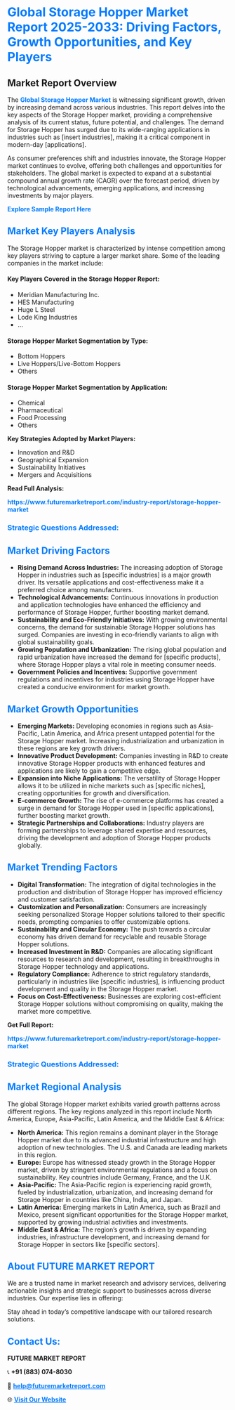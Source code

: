<h1 style="color: #007BFF;">Global Storage Hopper Market Report 2025-2033: Driving Factors, Growth Opportunities, and Key Players</h1>

<section id="overview">
<h2>Market Report Overview</h2>
<p>The <a href="https://www.futuremarketreport.com/industry-report/storage-hopper-market" style="color: #007BFF; text-decoration: none;"><strong>Global Storage Hopper Market</strong></a> is witnessing significant growth, driven by increasing demand across various industries. This report delves into the key aspects of the Storage Hopper market, providing a comprehensive analysis of its current status, future potential, and challenges. The demand for Storage Hopper has surged due to its wide-ranging applications in industries such as [insert industries], making it a critical component in modern-day [applications].</p>
<p>As consumer preferences shift and industries innovate, the Storage Hopper market continues to evolve, offering both challenges and opportunities for stakeholders. The global market is expected to expand at a substantial compound annual growth rate (CAGR) over the forecast period, driven by technological advancements, emerging applications, and increasing investments by major players.</p>
</section>

<section id="overview">
<p><a href="https://www.futuremarketreport.com/request-sample/reportId=101104" style="color: #007BFF; text-decoration: none;"><strong>Explore Sample Report Here</strong></a></p>
</section>

<section id="key-players">
<h2 style="color: #007BFF;">Market Key Players Analysis</h2>
<p>The Storage Hopper market is characterized by intense competition among key players striving to capture a larger market share. Some of the leading companies in the market include:</p>
<h4>Key Players Covered in the Storage Hopper Report:</h4>
<ul><li>Meridian Manufacturing Inc.</li><li>HES Manufacturing</li><li>Huge L Steel</li><li>Lode King Industries</li><li>...</li></ul>
<h4>Storage Hopper Market Segmentation by Type:</h4>
<ul><li>Bottom Hoppers</li><li>Live Hoppers/Live-Bottom Hoppers</li><li>Others</li></ul>

<h4>Storage Hopper Market Segmentation by Application:</h4>
<ul><li>Chemical</li><li>Pharmaceutical</li><li>Food Processing</li><li>Others</li></ul>
<p><strong>Key Strategies Adopted by Market Players:</strong></p>
<ul>
<li>Innovation and R&D</li>
<li>Geographical Expansion</li>
<li>Sustainability Initiatives</li>
<li>Mergers and Acquisitions</li>
</ul>
</section>

<section>
<p><strong>Read Full Analysis: </strong></p><a href="https://www.futuremarketreport.com/industry-report/storage-hopper-market" style="color: #007BFF; text-decoration: none;"><strong>https://www.futuremarketreport.com/industry-report/storage-hopper-market</strong></a>
<h3 style="color: #007BFF;">Strategic Questions Addressed:</h3>
</section>

<section id="driving-factors">
<h2 style="color: #007BFF;">Market Driving Factors</h2>
<ul>
<li><strong>Rising Demand Across Industries:</strong> The increasing adoption of Storage Hopper in industries such as [specific industries] is a major growth driver. Its versatile applications and cost-effectiveness make it a preferred choice among manufacturers.</li>
<li><strong>Technological Advancements:</strong> Continuous innovations in production and application technologies have enhanced the efficiency and performance of Storage Hopper, further boosting market demand.</li>
<li><strong>Sustainability and Eco-Friendly Initiatives:</strong> With growing environmental concerns, the demand for sustainable Storage Hopper solutions has surged. Companies are investing in eco-friendly variants to align with global sustainability goals.</li>
<li><strong>Growing Population and Urbanization:</strong> The rising global population and rapid urbanization have increased the demand for [specific products], where Storage Hopper plays a vital role in meeting consumer needs.</li>
<li><strong>Government Policies and Incentives:</strong> Supportive government regulations and incentives for industries using Storage Hopper have created a conducive environment for market growth.</li>
</ul>
</section>

<section id="growth-opportunities">
<h2 style="color: #007BFF;">Market Growth Opportunities</h2>
<ul>
<li><strong>Emerging Markets:</strong> Developing economies in regions such as Asia-Pacific, Latin America, and Africa present untapped potential for the Storage Hopper market. Increasing industrialization and urbanization in these regions are key growth drivers.</li>
<li><strong>Innovative Product Development:</strong> Companies investing in R&D to create innovative Storage Hopper products with enhanced features and applications are likely to gain a competitive edge.</li>
<li><strong>Expansion into Niche Applications:</strong> The versatility of Storage Hopper allows it to be utilized in niche markets such as [specific niches], creating opportunities for growth and diversification.</li>
<li><strong>E-commerce Growth:</strong> The rise of e-commerce platforms has created a surge in demand for Storage Hopper used in [specific applications], further boosting market growth.</li>
<li><strong>Strategic Partnerships and Collaborations:</strong> Industry players are forming partnerships to leverage shared expertise and resources, driving the development and adoption of Storage Hopper products globally.</li>
</ul>
</section>

<section id="trending-factors">
<h2 style="color: #007BFF;">Market Trending Factors</h2>
<ul>
<li><strong>Digital Transformation:</strong> The integration of digital technologies in the production and distribution of Storage Hopper has improved efficiency and customer satisfaction.</li>
<li><strong>Customization and Personalization:</strong> Consumers are increasingly seeking personalized Storage Hopper solutions tailored to their specific needs, prompting companies to offer customizable options.</li>
<li><strong>Sustainability and Circular Economy:</strong> The push towards a circular economy has driven demand for recyclable and reusable Storage Hopper solutions.</li>
<li><strong>Increased Investment in R&D:</strong> Companies are allocating significant resources to research and development, resulting in breakthroughs in Storage Hopper technology and applications.</li>
<li><strong>Regulatory Compliance:</strong> Adherence to strict regulatory standards, particularly in industries like [specific industries], is influencing product development and quality in the Storage Hopper market.</li>
<li><strong>Focus on Cost-Effectiveness:</strong> Businesses are exploring cost-efficient Storage Hopper solutions without compromising on quality, making the market more competitive.</li>
</ul>
</section>

<section>
<p><strong>Get Full Report: </strong></p><a href="https://www.futuremarketreport.com/industry-report/storage-hopper-market" style="color: #007BFF; text-decoration: none;"><strong>https://www.futuremarketreport.com/industry-report/storage-hopper-market</strong></a>
<h3 style="color: #007BFF;">Strategic Questions Addressed:</h3>
</section>


<section id="regional-analysis">
<h2 style="color: #007BFF;">Market Regional Analysis</h2>
<p>The global Storage Hopper market exhibits varied growth patterns across different regions. The key regions analyzed in this report include North America, Europe, Asia-Pacific, Latin America, and the Middle East & Africa:</p>
<ul>
<li><strong>North America:</strong> This region remains a dominant player in the Storage Hopper market due to its advanced industrial infrastructure and high adoption of new technologies. The U.S. and Canada are leading markets in this region.</li>
<li><strong>Europe:</strong> Europe has witnessed steady growth in the Storage Hopper market, driven by stringent environmental regulations and a focus on sustainability. Key countries include Germany, France, and the U.K.</li>
<li><strong>Asia-Pacific:</strong> The Asia-Pacific region is experiencing rapid growth, fueled by industrialization, urbanization, and increasing demand for Storage Hopper in countries like China, India, and Japan.</li>
<li><strong>Latin America:</strong> Emerging markets in Latin America, such as Brazil and Mexico, present significant opportunities for the Storage Hopper market, supported by growing industrial activities and investments.</li>
<li><strong>Middle East & Africa:</strong> The region’s growth is driven by expanding industries, infrastructure development, and increasing demand for Storage Hopper in sectors like [specific sectors].</li>
</ul>
</section>

<footer>
<h2 style="color: #007BFF;">About FUTURE MARKET REPORT</h2>
<p>We are a trusted name in market research and advisory services, delivering actionable insights and strategic support to businesses across diverse industries. Our expertise lies in offering:</p>

<p>Stay ahead in today’s competitive landscape with our tailored research solutions.</p>

<h2 style="color: #007BFF;">Contact Us:</h2>
<p><strong>FUTURE MARKET REPORT</strong></p>
<p>📞 <strong>+91 (883) 074-8030</strong></p>
<p>📧 <strong><a href="mailto:help@futuremarketreport.com" style="color: #007BFF;">help@futuremarketreport.com</a></strong></p>
<p>🌐 <strong><a href="https://www.futuremarketreport.com/" style="color: #007BFF;">Visit Our Website</a></strong></p>
</footer>